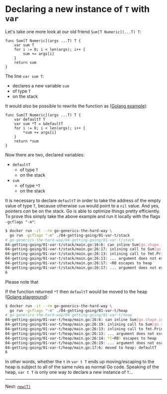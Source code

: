 # Declaring a new instance of `T` with `var`

Let's take one more look at our old friend `Sum[T Numeric](...T) T`:

```golang
func Sum[T Numeric](args ...T) T {
	var sum T
	for i := 0; i < len(args); i++ {
		sum += args[i]
	}
	return sum
}
```

The line `var sum T`:

* declares a new variable `sum`
* of type `T`
* on the stack

It would _also_ be possible to rewrite the function as ([Golang example](https://gotipplay.golang.org/p/ePMrDb_gfv1)):

```golang
func Sum[T Numeric](args ...T) T {
	var defaultT T
	var sum *T = &defaultT
	for i := 0; i < len(args); i++ {
		*sum += args[i]
	}
	return *sum
}
```

Now there are two, declared variables:

* `defaultT`
  * of type `T`
  * on the stack
* `sum`
  * of type `*T`
  * on the stack

It is necessary to declare `defaultT` in order to take the address of the empty value of type `T`, because otherwise `sum` would point to a `nil` value. And yes, pointers _can_ be on the stack. Go is able to optimize things pretty efficiently. To prove this simply take the above example and run it locally with the flags `-gcflags "-m"`:

```bash
$ docker run -it --rm go-generics-the-hard-way \
  go run -gcflags "-m" ./04-getting-going/01-var-t/stack
# go-generics-the-hard-way/04-getting-going/01-var-t/stack
04-getting-going/01-var-t/stack/main.go:16:6: can inline Sum[go.shape.int_0]
04-getting-going/01-var-t/stack/main.go:26:17: inlining call to Sum[go.shape.int_0]
04-getting-going/01-var-t/stack/main.go:26:13: inlining call to fmt.Println
04-getting-going/01-var-t/stack/main.go:26:13: ... argument does not escape
04-getting-going/01-var-t/stack/main.go:26:17: ~R0 escapes to heap
04-getting-going/01-var-t/stack/main.go:26:17: ... argument does not escape
6
```

Please note that 

If the function returned `*T` then `defaultT` would be moved to the heap ([Golang playground](https://gotipplay.golang.org/p/dk9fWDftW4Z)):

```bash
$ docker run -it --rm go-generics-the-hard-way \
  go run -gcflags "-m" ./04-getting-going/01-var-t/heap
# go-generics-the-hard-way/04-getting-going/01-var-t/heap
04-getting-going/01-var-t/heap/main.go:16:6: can inline Sum[go.shape.int_0]
04-getting-going/01-var-t/heap/main.go:26:19: inlining call to Sum[go.shape.int_0]
04-getting-going/01-var-t/heap/main.go:26:13: inlining call to fmt.Println
04-getting-going/01-var-t/heap/main.go:26:13: ... argument does not escape
04-getting-going/01-var-t/heap/main.go:26:14: *(~R0) escapes to heap
04-getting-going/01-var-t/heap/main.go:26:19: ... argument does not escape
04-getting-going/01-var-t/heap/main.go:17:6: moved to heap: defaultT
6
```

In other words, whether the `t` in `var t T` ends up moving/escaping to the heap is subject to all of the same rules as normal Go code. Speaking of the heap, `var t T` is only one way to declare a new instance of `T`...

---

Next: [`new(T)`](./02-new-t.md)
